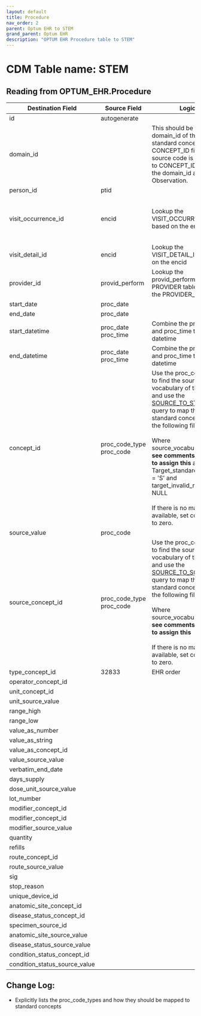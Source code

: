 ```yaml
---
layout: default
title: Procedure
nav_order: 2
parent: Optum EHR to STEM
grand_parent: Optum EHR
description: "OPTUM EHR Procedure table to STEM"
---
```


# CDM Table name: STEM

## Reading from OPTUM_EHR.Procedure

|     Destination Field    |     Source Field    |     Logic    |     Comment    |
|-|-|-|-|
| id | autogenerate  | | |
| domain_id |   | This should be the domain_id of the standard concept in the CONCEPT_ID field. If a source code is mapped to CONCEPT_ID 0, put the domain_id as Observation.| |
| person_id | ptid | | |
| visit_occurrence_id | encid | Lookup the VISIT_OCCURRENCE_ID based on the encid |If encid is blank then use proc_date to determine which VISIT_OCCURRENCE_ID the record should be associated to|
| visit_detail_id| encid | Lookup the VISIT_DETAIL_ID based on the encid|If encid is blank then leave VISIT_DETAIL_ID blank|
| provider_id | provid_perform | Lookup the provid_perform in the PROVIDER table to get the PROVIDER_ID |If provid_perform is blank then leave PROVIDER_ID blank|
| start_date | proc_date  | | |
| end_date | proc_date | | | 
| start_datetime | proc_date proc_time | Combine the proc_date and proc_time to create a datetime| |
| end_datetime | proc_date proc_time | Combine the proc_date and proc_time to create a datetime| |
| concept_id | proc_code_type <br> proc_code|Use the proc_code_type to find the source vocabulary of the code and use the [SOURCE_TO_STANDARD](https://github.com/OHDSI/ETL-LambdaBuilder/blob/master/docs/Standard%20Queries/SOURCE_TO_STANDARD.sql) query to map the code to standard concept(s) with the following filters: <br> <br>  Where source_vocabulary_id = **see comments for how to assign this**  and Target_standard_concept = 'S'  and target_invalid_reason is NULL<br><br>If there is no mapping available, set concept_id to zero.| Use the following logic to match proc_code_type with the appropriate SOURCE_VOCABULARY_ID: 'CPT4' = CPT4<br>'HCPCS' = HCPCS<br>'ICD10' = ICD10PCS<br>'ICD9' = ICD9Proc<br>'REV' = Revenue Code<br>'SNOMED' = SNOMED<br><br>For proc_code_type = ICD10, strip dot from lookup<br><br>For proc_code_type = ICD9, leave dots in lookup. |
|source_value|proc_code|||
| source_concept_id | proc_code_type <br> proc_code|Use the proc_code_type to find the source vocabulary of the code and use the [SOURCE_TO_SOURCE](https://github.com/OHDSI/ETL-LambdaBuilder/blob/master/docs/Standard%20Queries/SOURCE_TO_SOURCE.sql) query to map the code to standard concept(s) with the following filters: <br> <br>  Where source_vocabulary_id = **see comments for how to assign this**<br><br> If there is no mapping available, set concept_id to zero.|Use the following logic to match proc_code_type with the appropriate SOURCE_VOCABULARY_ID: 'CPT4' = CPT4<br>'HCPCS' = HCPCS<br>'ICD10' = ICD10PCS<br>'ICD9' = ICD9Proc<br>'REV' = Revenue Code<br>'SNOMED' = SNOMED<br><br>For proc_code_type = ICD10, strip dot from lookup<br><br>For proc_code_type = ICD9, leave dots in lookup. |
| type_concept_id | 32833 | EHR order| | 
| operator_concept_id |  | | |
| unit_concept_id |   | | |
| unit_source_value |  | | |
| range_high |  | | | 
| range_low |  | | |
| value_as_number |  | | |
| value_as_string |  | | |
| value_as_concept_id |  | | |
| value_source_value |  | | |
| verbatim_end_date |   | | |
| days_supply |  | | |
| dose_unit_source_value |  | | |
| lot_number |  | | |
| modifier_concept_id |   | | |
| modifier_concept_id |  | | |
| modifier_source_value |  | | |
| quantity |  | | |
| refills |  | | |
| route_concept_id |  | | |
| route_source_value |  | | |
| sig |   | | |
| stop_reason |  | | |
| unique_device_id |  | | |
| anatomic_site_concept_id |  | | |
| disease_status_concept_id |   | | |
| specimen_source_id | | | |
| anatomic_site_source_value |  | | |
| disease_status_source_value |  | | |
| condition_status_concept_id |  | | |
| condition_status_source_value | | | |

## Change Log:
- Explicitly lists the proc_code_types and how they should be mapped to standard concepts